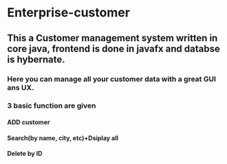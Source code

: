 # Enterprise-customer

## This a Customer management system written in core java, frontend is done in javafx and databse is hybernate.
### Here you can manage all your customer data with a great GUI ans UX.
### 3 basic function are given 
  #### ADD customer
  #### Search(by name, city, etc)+Dsiplay all
  #### Delete by ID
